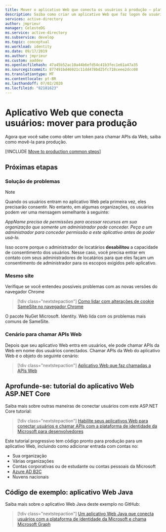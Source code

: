 ```yaml
---
title: Mover o aplicativo Web que conecta os usuários à produção – plataforma de identidade da Microsoft | Azure
description: Saiba como criar um aplicativo Web que faz logon de usuários (mover para produção)
services: active-directory
author: jmprieur
manager: CelesteDG
ms.service: active-directory
ms.subservice: develop
ms.topic: conceptual
ms.workload: identity
ms.date: 09/17/2019
ms.author: jmprieur
ms.custom: aaddev
ms.openlocfilehash: 47a45b52ac10a44b6efd54c41b3fec1e61a47a35
ms.sourcegitcommit: 877491bd46921c11dd478bd25fc718ceee2dcc08
ms.translationtype: MT
ms.contentlocale: pt-BR
ms.lasthandoff: 07/02/2020
ms.locfileid: "82181623"
---
```

# <a name="web-app-that-signs-in-users-move-to-production"></a>Aplicativo Web que conecta usuários: mover para produção

Agora que você sabe como obter um token para chamar APIs da Web, saiba como movê-la para produção.

[!INCLUDE [Move to production common steps](../../../includes/active-directory-develop-scenarios-production.md)]

## <a name="next-steps"></a>Próximas etapas

### <a name="troubleshooting"></a>Solução de problemas

> [!NOTE]
> Quando os usuários entram no aplicativo Web pela primeira vez, eles precisarão consentir. No entanto, em algumas organizações, os usuários podem ver uma mensagem semelhante à seguinte:
>
> *AppName precisa de permissões para acessar recursos em sua organização que somente um administrador pode conceder. Peça a um administrador para conceder permissão a este aplicativo antes de poder usá-lo.*
>
> Isso ocorre porque o administrador de locatários **desabilitou** a capacidade de consentimento dos usuários. Nesse caso, você precisa entrar em contato com seus administradores de locatários para que eles façam um consentimento de administrador para os escopos exigidos pelo aplicativo.

### <a name="same-site"></a>Mesmo site

Verifique se você entendeu possíveis problemas com as novas versões do navegador Chrome

> [!div class="nextstepaction"]
> [Como lidar com alterações de cookie SameSite no navegador Chrome](howto-handle-samesite-cookie-changes-chrome-browser.md)

O pacote NuGet Microsoft. Identity. Web lida com os problemas mais comuns de SameSite.

### <a name="scenario-for-calling-web-apis"></a>Cenário para chamar APIs Web

Depois que seu aplicativo Web entra em usuários, ele pode chamar APIs da Web em nome dos usuários conectados. Chamar APIs da Web do aplicativo Web é o objeto do seguinte cenário:

> [!div class="nextstepaction"]
> [Aplicativo Web que faz chamadas a APIs Web](scenario-web-app-call-api-overview.md)

## <a name="deep-dive-aspnet-core-web-app-tutorial"></a>Aprofunde-se: tutorial do aplicativo Web ASP.NET Core

Saiba mais sobre outras maneiras de conectar usuários com este ASP.NET Core tutorial: 

> [!div class="nextstepaction"]
> [Habilite seus aplicativos Web para conectar usuários e chamar APIs com a plataforma de identidade da Microsoft para desenvolvedores](https://github.com/Azure-Samples/ms-identity-aspnetcore-webapp-tutorial) 

Este tutorial progressivo tem código pronto para produção para um aplicativo Web, incluindo como adicionar entrada com contas no:

- Sua organização
- Várias organizações
- Contas corporativas ou de estudante ou contas pessoais da Microsoft
- [Azure AD B2C](https://aka.ms/aadb2c)
- Nuvens nacionais

## <a name="sample-code-java-web-app"></a>Código de exemplo: aplicativo Web Java

Saiba mais sobre o aplicativo Web Java deste exemplo no GitHub: 

> [!div class="nextstepaction"]
> [Um aplicativo Web Java que conecta usuários com a plataforma de identidade da Microsoft e chama Microsoft Graph](https://github.com/Azure-Samples/ms-identity-java-webapp)
